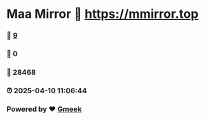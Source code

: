 # Maa Mirror :link: https://mmirror.top 
### :page_facing_up: [9](https://mmirror.top/tag.html) 
### :speech_balloon: 0 
### :hibiscus: 28468 
### :alarm_clock: 2025-04-10 11:06:44 
### Powered by :heart: [Gmeek](https://github.com/Meekdai/Gmeek)
